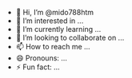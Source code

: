 - 👋 Hi, I’m @mido788htm
- 👀 I’m interested in ...
- 🌱 I’m currently learning ...
- 💞️ I’m looking to collaborate on ...
- 📫 How to reach me ...
- 😄 Pronouns: ...
- ⚡ Fun fact: ...

<!---
mido788htm/mido788htm is a ✨ special ✨ repository because its `README.md` (this file) appears on your GitHub profile.
You can click the Preview link to take a look at your changes.
--->
